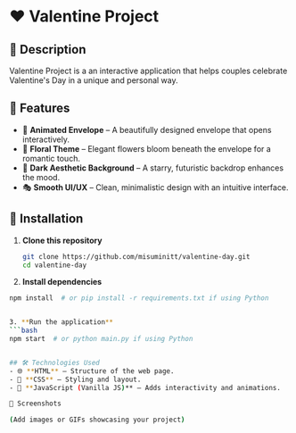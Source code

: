 # ❤️ Valentine Project  

## 📌 Description  
Valentine Project is a an interactive application that helps couples celebrate Valentine's Day in a unique and personal way.

## 🎨 Features  
- 💌 **Animated Envelope** – A beautifully designed envelope that opens interactively.  
- 🌺 **Floral Theme** – Elegant flowers bloom beneath the envelope for a romantic touch.  
- 🌌 **Dark Aesthetic Background** – A starry, futuristic backdrop enhances the mood.  
- 🎭 **Smooth UI/UX** – Clean, minimalistic design with an intuitive interface.  

## 🚀 Installation  
1. **Clone this repository**  
   ```bash
   git clone https://github.com/misuminitt/valentine-day.git
   cd valentine-day

2. **Install dependencies**
```bash
npm install  # or pip install -r requirements.txt if using Python


3. **Run the application**
```bash
npm start  # or python main.py if using Python


## 🛠️ Technologies Used  
- 🌐 **HTML** – Structure of the web page.  
- 🎨 **CSS** – Styling and layout.  
- 🚀 **JavaScript (Vanilla JS)** – Adds interactivity and animations.  

📸 Screenshots

(Add images or GIFs showcasing your project)